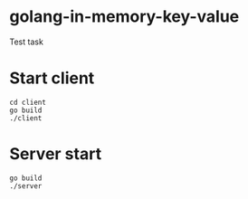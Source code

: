 # golang-in-memory-key-value
Test task


# Start client

    cd client
    go build
    ./client


# Server start

    go build
    ./server